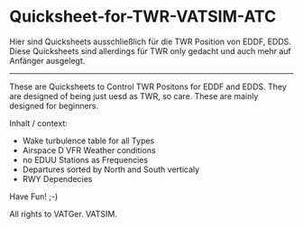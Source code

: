 # Quicksheet-for-TWR-VATSIM-ATC

Hier sind Quicksheets ausschließlich für die TWR Position von EDDF, EDDS.
Diese Quicksheets sind allerdings für TWR only gedacht und auch mehr auf Anfänger ausgelegt.

---------------------------------------------------------------------------------------------
These are Quicksheets to Control TWR Positons for EDDF and EDDS.
They are designed of being just uesd as TWR, so care. These are mainly designed for beginners.


Inhalt / context:
- Wake turbulence table for all Types
- Airspace D VFR Weather conditions
- no EDUU Stations as Frequencies
- Departures sorted by North and South verticaly
- RWY Dependecies

Have Fun! ;-)

All rights to VATGer.
VATSIM.
